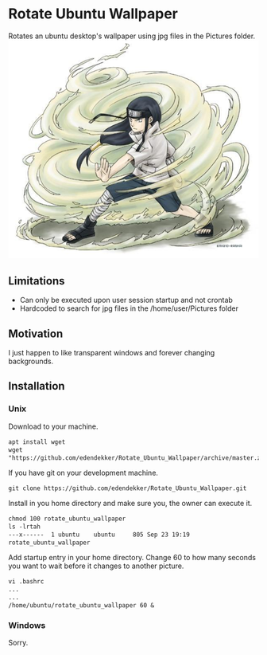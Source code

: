 # Rotate Ubuntu Wallpaper
Rotates an ubuntu desktop's wallpaper using jpg files in the Pictures folder.
<img src="https://github.com/edendekker/Rotate_Ubuntu_Wallpaper/blob/master/wallpaper_rotator.jpeg" />

## Limitations
- Can only be executed upon user session startup and not crontab
- Hardcoded to search for jpg files in the /home/user/Pictures folder

## Motivation
I just happen to like transparent windows and forever changing backgrounds.

## Installation
### Unix
Download to your machine.
```
apt install wget
wget "https://github.com/edendekker/Rotate_Ubuntu_Wallpaper/archive/master.zip"
```
If you have git on your development machine.
```
git clone https://github.com/edendekker/Rotate_Ubuntu_Wallpaper.git
```
Install in you home directory and make sure you, the owner can execute it.
```
chmod 100 rotate_ubuntu_wallpaper
ls -lrtah
---x------  1 ubuntu    ubuntu     805 Sep 23 19:19 rotate_ubuntu_wallpaper
```
Add startup entry in your home directory. Change 60 to how many seconds you want to wait before it changes to another picture.
```
vi .bashrc
...
...
/home/ubuntu/rotate_ubuntu_wallpaper 60 &
```
### Windows 
Sorry.
